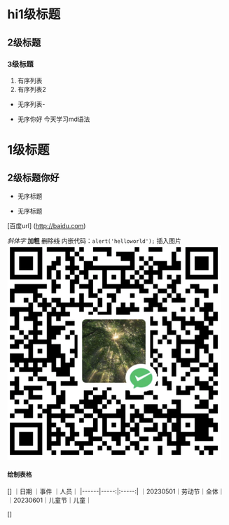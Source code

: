 # hi1级标题
## 2级标题
### 3级标题
1. 有序列表
2. 有序列表2
- 无序列表-
* 无序你好 今天学习md语法
# 1级标题
## 2级标题你好
- 无序标题
* 无序标题

[百度url] (http://baidu.com)

*斜体字*
**加粗**
~~删除线~~
内嵌代码：`alert('helloworld');`
插入图片 ![](/images/payimg/weipayimg.jpg)

#### 绘制表格
[] ｜日期 ｜事件 ｜人员｜
|------|-----:|:-----:|
｜20230501｜劳动节｜全体｜
｜20230601｜儿童节｜儿童｜

[] 


